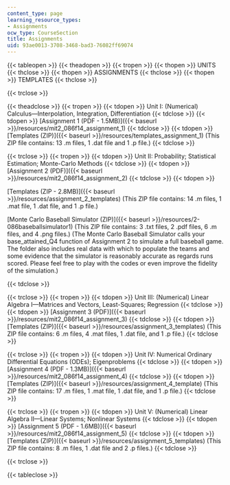 ```yaml
---
content_type: page
learning_resource_types:
- Assignments
ocw_type: CourseSection
title: Assignments
uid: 93ae0013-3708-3468-bad3-76082ff69074
---
```


{{< tableopen >}}
{{< theadopen >}}
{{< tropen >}}
{{< thopen >}}
UNITS
{{< thclose >}}
{{< thopen >}}
ASSIGNMENTS
{{< thclose >}}
{{< thopen >}}
TEMPLATES
{{< thclose >}}

{{< trclose >}}

{{< theadclose >}}
{{< tropen >}}
{{< tdopen >}}
Unit I: (Numerical) Calculus—Interpolation, Integration, Differentiation
{{< tdclose >}}
{{< tdopen >}}
[Assignment 1 (PDF - 1.5MB)]({{< baseurl >}}/resources/mit2_086f14_assignment_1)
{{< tdclose >}}
{{< tdopen >}}
[Templates (ZIP)]({{< baseurl >}}/resources/templates_assignment_1) (This ZIP file contains: 13 .m files, 1 .dat file and 1 .p file.)
{{< tdclose >}}

{{< trclose >}}
{{< tropen >}}
{{< tdopen >}}
Unit II: Probability; Statistical Estimation; Monte-Carlo Methods
{{< tdclose >}}
{{< tdopen >}}
[Assignment 2 (PDF)]({{< baseurl >}}/resources/mit2_086f14_assignment_2)
{{< tdclose >}}
{{< tdopen >}}


[Templates (ZIP - 2.8MB)]({{< baseurl >}}/resources/assignment_2_templates) (This ZIP file contains: 14 .m files, 1 .mat file, 1 .dat file, and 1 .p file.)

[Monte Carlo Baseball Simulator (ZIP)]({{< baseurl >}}/resources/2-086baseballsimulator1) (This ZIP file contains: 3 .txt files, 2 .pdf files, 6 .m files, and 4 .png files.) (The Monte Carlo Baseball Simulator calls your base\_attained\_Q4 function of Assignment 2 to simulate a full baseball game. The folder also includes real data with which to populate the teams and some evidence that the simulator is reasonably accurate as regards runs scored. Please feel free to play with the codes or even improve the fidelity of the simulation.)


{{< tdclose >}}

{{< trclose >}}
{{< tropen >}}
{{< tdopen >}}
Unit III: (Numerical) Linear Algebra I—Matrices and Vectors, Least-Squares; Regression
{{< tdclose >}}
{{< tdopen >}}
[Assignment 3 (PDF)]({{< baseurl >}}/resources/mit2_086f14_assignment_3)
{{< tdclose >}}
{{< tdopen >}}
[Templates (ZIP)]({{< baseurl >}}/resources/assignment_3_templates) (This ZIP file contains: 6 .m files, 4 .mat files, 1 .dat file, and 1 .p file.)
{{< tdclose >}}

{{< trclose >}}
{{< tropen >}}
{{< tdopen >}}
Unit IV: Numerical Ordinary Differential Equations (ODEs); Eigenproblems
{{< tdclose >}}
{{< tdopen >}}
[Assignment 4 (PDF - 1.3MB)]({{< baseurl >}}/resources/mit2_086f14_assignment_4)
{{< tdclose >}}
{{< tdopen >}}
[Templates (ZIP)]({{< baseurl >}}/resources/assignment_4_template) (This ZIP file contains: 17 .m files, 1 .mat file, 1 .dat file, and 1 .p file.)
{{< tdclose >}}

{{< trclose >}}
{{< tropen >}}
{{< tdopen >}}
Unit V: (Numerical) Linear Algebra II—Linear Systems; Nonlinear Systems
{{< tdclose >}}
{{< tdopen >}}
[Assignment 5 (PDF - 1.6MB)]({{< baseurl >}}/resources/mit2_086f14_assignment_5)
{{< tdclose >}}
{{< tdopen >}}
[Templates (ZIP)]({{< baseurl >}}/resources/assignment_5_templates) (This ZIP file contains: 8 .m files, 1 .dat file and 2 .p files.)
{{< tdclose >}}

{{< trclose >}}

{{< tableclose >}}